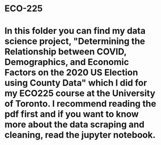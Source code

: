 # ECO-225
# In this folder you can find my data science project, "Determining the Relationship between COVID, Demographics, and Economic Factors on the 2020 US Election using County Data" which I did for my ECO225 course at the University of Toronto. I recommend reading the pdf first and if you want to know more about the data scraping and cleaning, read the jupyter notebook. 
